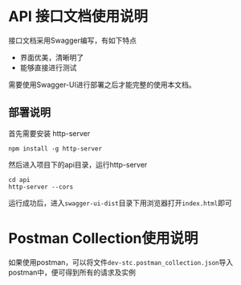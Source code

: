 # API 接口文档使用说明
接口文档采用Swagger编写，有如下特点

* 界面优美，清晰明了
* 能够直接进行测试

需要使用Swagger-UI进行部署之后才能完整的使用本文档。

## 部署说明
首先需要安装 http-server

```
npm install -g http-server
```
然后进入项目下的api目录，运行http-server

```
cd api
http-server --cors
```
运行成功后，进入`swagger-ui-dist`目录下用浏览器打开`index.html`即可

# Postman Collection使用说明
如果使用postman，可以将文件`dev-stc.postman_collection.json`导入postman中，便可得到所有的请求及实例